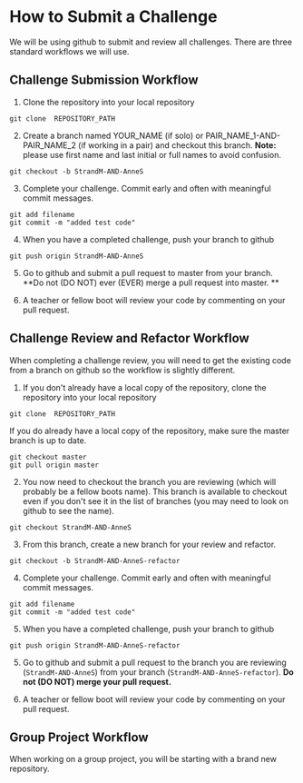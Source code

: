 # How to Submit a Challenge

We will be using github to submit and review all challenges.  There are three standard workflows we will use.

## Challenge Submission Workflow

1. Clone the repository into your local repository 

```shell
git clone  REPOSITORY_PATH
```

2.  Create a branch named YOUR_NAME (if solo) or PAIR_NAME_1-AND-PAIR_NAME_2 (if working in a pair) and checkout this branch.  **Note:** please use first name and last initial or full names to avoid confusion.

```shell
git checkout -b StrandM-AND-AnneS
```
3. Complete your challenge.  Commit early and often with meaningful commit messages. 

```shell
git add filename
git commit -m "added test code"
```

4. When you have a completed challenge, push your branch to github

```shell
git push origin StrandM-AND-AnneS
```

5. Go to github and submit a pull request to master from your branch. **Do not (DO NOT) ever (EVER) merge a pull request into master. **

6. A teacher or fellow boot will review your code by commenting on your pull request.  

## Challenge Review and Refactor Workflow

When completing a challenge review, you will need to get the existing code from a branch on github so the workflow is slightly different. 


1. If you don't already have a local copy of the repository, clone the repository into your local repository 

```shell
git clone  REPOSITORY_PATH
```

If you do already have a local copy of the repository, make sure the master branch is up to date.

```shell
git checkout master
git pull origin master
```

2. You now need to checkout the branch you are reviewing (which will probably be a fellow boots name). This branch is available to checkout even if you don't see it in the list of branches (you may need to look on github to see the name).

```shell
git checkout StrandM-AND-AnneS
```

3.  From this branch, create a new branch for your review and refactor.

```shell
git checkout -b StrandM-AND-AnneS-refactor
```
4. Complete your challenge.  Commit early and often with meaningful commit messages. 

```shell
git add filename
git commit -m "added test code"
```

5. When you have a completed challenge, push your branch to github

```shell
git push origin StrandM-AND-AnneS-refactor
```

5. Go to github and submit a pull request to the branch you are reviewing (`StrandM-AND-AnneS`) from your branch (`StrandM-AND-AnneS-refactor`). 
**Do not (DO NOT) merge your pull request.**

6. A teacher or fellow boot will review your code by commenting on your pull request.  

## Group Project Workflow

When working on a group project, you will be starting with a brand new repository.  

